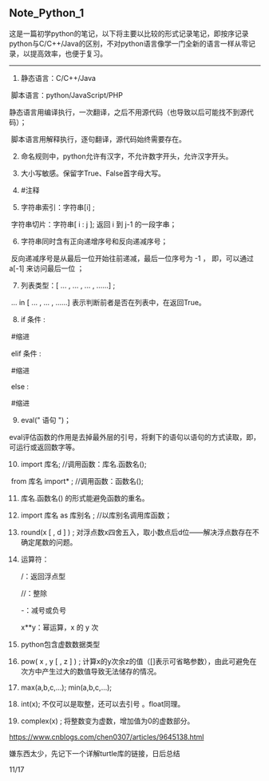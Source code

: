 ## Note_Python_1

这是一篇初学python的笔记，以下将主要以比较的形式记录笔记，即按序记录python与C/C++/Java的区别，不对python语言像学一门全新的语言一样从零记录，以提高效率，也便于复习。

------

1. 静态语言：C/C++/Java

​       脚本语言：python/JavaScript/PHP

​       静态语言用编译执行，一次翻译，之后不用源代码（也导致以后可能找不到源代码）；

​       脚本语言用解释执行，逐句翻译，源代码始终需要存在。

2. 命名规则中，python允许有汉字，不允许数字开头，允许汉字开头。

3. 大小写敏感。保留字True、False首字母大写。
4. #注释
5. 字符串索引：字符串[i] ; 

​       字符串切片：字符串[ i : j ];  返回 i 到 j-1 的一段字串；

6. 字符串同时含有正向递增序号和反向递减序号；

​       反向递减序号是从最后一位开始往前递减，最后一位序号为 -1 ， 即，可以通过 a[-1] 来访问最后一位 ；

7. 列表类型：[  ... , ... , ... , ......]  ;

​        ...  in  [ ... , ... , ......]     表示判断前者是否在列表中，在返回True。

8. if  条件  :

​          #缩进

​        elif  条件  :

​           #缩进

​        else :

​           #缩进

9. eval(" 语句 ")；

​       eval评估函数的作用是去掉最外层的引号，将剩下的语句以语句的方式读取，即，可运行或返回数字等。

10. import 库名;  //调用函数：库名.函数名();

​       from 库名 import* ;  //调用函数：函数名();

11. 库名.函数名() 的形式能避免函数的重名。

12. import 库名 as 库别名 ; //以库别名调用库函数；

13. round(x [ , d ] ) ;   对浮点数x四舍五入，取小数点后d位——解决浮点数存在不确定尾数的问题。

14. 运算符：

    /：返回浮点型

    //：整除

    -：减号或负号

    x**y：幂运算，x 的 y 次

15. python包含虚数数据类型

16. pow( x , y [ , z ] ) ; 计算x的y次余z的值（[]表示可省略参数），由此可避免在次方中产生过大的数值导致无法储存的情况。

17. max(a,b,c,...);  min(a,b,c,...);

18. int(x); 不仅可以是取整，还可以去引号 。float同理。

19. complex(x) ; 将整数变为虚数，增加值为0的虚数部分。



https://www.cnblogs.com/chen0307/articles/9645138.html 

嫌东西太少，先记下一个详解turtle库的链接，日后总结

11/17